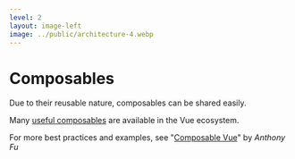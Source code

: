 ```yaml
---
level: 2
layout: image-left
image: ../public/architecture-4.webp
---
```


# Composables

Due to their reusable nature, composables can be shared easily.

Many [useful composables](https://vueuse.org/) are available in the Vue ecosystem.

For more best practices and examples, see "[Composable Vue](https://talks.antfu.me/2021/composable-vue/1)" by *Anthony Fu*
